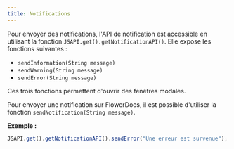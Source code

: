 ```yaml
---
title: Notifications
---
```


Pour envoyer des notifications, l'API de notification est accessible en utilisant la fonction  ``JSAPI.get().getNotificationAPI()``. 
Elle expose les fonctions suivantes : 


* ``sendInformation(String message)``
* ``sendWarning(String message)``
* ``sendError(String message)``

Ces trois fonctions permettent d'ouvrir des fenêtres modales.

Pour envoyer une notification sur FlowerDocs, il est possible d'utiliser la fonction ``sendNotification(String message)``.
  

__Exemple :__ 

```javascript
JSAPI.get().getNotificationAPI().sendError("Une erreur est survenue");
```
